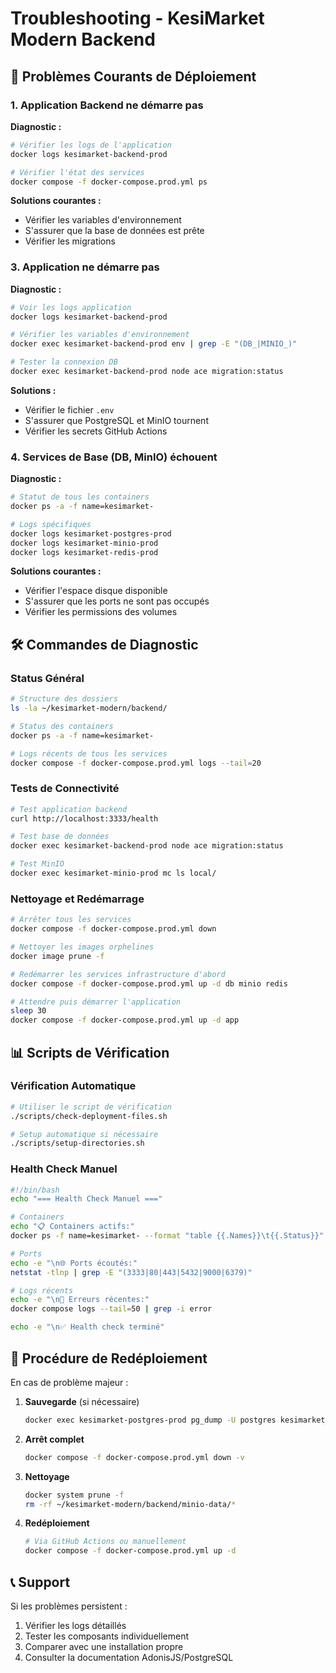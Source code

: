 # Troubleshooting - KesiMarket Modern Backend

## 🚨 Problèmes Courants de Déploiement

### 1. Application Backend ne démarre pas

**Diagnostic :**
```bash
# Vérifier les logs de l'application
docker logs kesimarket-backend-prod

# Vérifier l'état des services
docker compose -f docker-compose.prod.yml ps
```

**Solutions courantes :**
- Vérifier les variables d'environnement
- S'assurer que la base de données est prête
- Vérifier les migrations

### 3. Application ne démarre pas

**Diagnostic :**
```bash
# Voir les logs application
docker logs kesimarket-backend-prod

# Vérifier les variables d'environnement
docker exec kesimarket-backend-prod env | grep -E "(DB_|MINIO_)"

# Tester la connexion DB
docker exec kesimarket-backend-prod node ace migration:status
```

**Solutions :**
- Vérifier le fichier `.env`
- S'assurer que PostgreSQL et MinIO tournent
- Vérifier les secrets GitHub Actions

### 4. Services de Base (DB, MinIO) échouent

**Diagnostic :**
```bash
# Statut de tous les containers
docker ps -a -f name=kesimarket-

# Logs spécifiques
docker logs kesimarket-postgres-prod
docker logs kesimarket-minio-prod
docker logs kesimarket-redis-prod
```

**Solutions courantes :**
- Vérifier l'espace disque disponible
- S'assurer que les ports ne sont pas occupés
- Vérifier les permissions des volumes

## 🛠️ Commandes de Diagnostic

### Status Général
```bash
# Structure des dossiers
ls -la ~/kesimarket-modern/backend/

# Status des containers
docker ps -a -f name=kesimarket-

# Logs récents de tous les services
docker compose -f docker-compose.prod.yml logs --tail=20
```

### Tests de Connectivité
```bash
# Test application backend
curl http://localhost:3333/health

# Test base de données
docker exec kesimarket-backend-prod node ace migration:status

# Test MinIO
docker exec kesimarket-minio-prod mc ls local/
```

### Nettoyage et Redémarrage
```bash
# Arrêter tous les services
docker compose -f docker-compose.prod.yml down

# Nettoyer les images orphelines
docker image prune -f

# Redémarrer les services infrastructure d'abord
docker compose -f docker-compose.prod.yml up -d db minio redis

# Attendre puis démarrer l'application
sleep 30
docker compose -f docker-compose.prod.yml up -d app
```

## 📊 Scripts de Vérification

### Vérification Automatique
```bash
# Utiliser le script de vérification
./scripts/check-deployment-files.sh

# Setup automatique si nécessaire
./scripts/setup-directories.sh
```

### Health Check Manuel
```bash
#!/bin/bash
echo "=== Health Check Manuel ==="

# Containers
echo "📋 Containers actifs:"
docker ps -f name=kesimarket- --format "table {{.Names}}\t{{.Status}}"

# Ports
echo -e "\n🌐 Ports écoutés:"
netstat -tlnp | grep -E "(3333|80|443|5432|9000|6379)"

# Logs récents
echo -e "\n📝 Erreurs récentes:"
docker compose logs --tail=50 | grep -i error

echo -e "\n✅ Health check terminé"
```

## 🔄 Procédure de Redéploiement

En cas de problème majeur :

1. **Sauvegarde** (si nécessaire)
   ```bash
   docker exec kesimarket-postgres-prod pg_dump -U postgres kesimarket_modern > backup.sql
   ```

2. **Arrêt complet**
   ```bash
   docker compose -f docker-compose.prod.yml down -v
   ```

3. **Nettoyage**
   ```bash
   docker system prune -f
   rm -rf ~/kesimarket-modern/backend/minio-data/*
   ```

4. **Redéploiement**
   ```bash
   # Via GitHub Actions ou manuellement
   docker compose -f docker-compose.prod.yml up -d
   ```

## 📞 Support

Si les problèmes persistent :
1. Vérifier les logs détaillés
2. Tester les composants individuellement
3. Comparer avec une installation propre
4. Consulter la documentation AdonisJS/PostgreSQL 